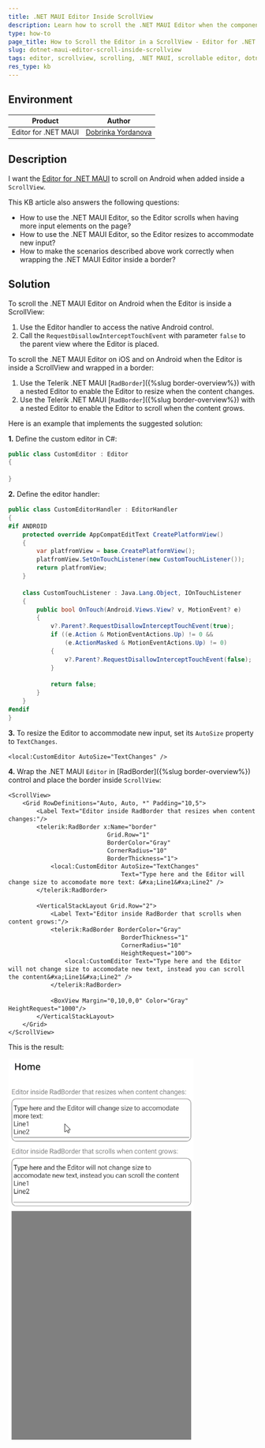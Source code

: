 ```yaml
---
title: .NET MAUI Editor Inside ScrollView
description: Learn how to scroll the .NET MAUI Editor when the component is nested in a ScrollView and the user scrolls the Editor's text, which is wrapped in a border.
type: how-to
page_title: How to Scroll the Editor in a ScrollView - Editor for .NET MAUI
slug: dotnet-maui-editor-scroll-inside-scrollview
tags: editor, scrollview, scrolling, .NET MAUI, scrollable editor, dotnet maui, maui
res_type: kb
---
```


## Environment

| Product | Author |
| --- | --- |
| Editor for .NET MAUI | [Dobrinka Yordanova](https://www.telerik.com/blogs/author/dobrinka-yordanova)|

## Description

I want the <a href="https://learn.microsoft.com/en-us/dotnet/maui/user-interface/controls/editor?view=net-maui-8.0" target="_blank">Editor for .NET MAUI</a> to scroll on Android when added inside a `ScrollView`.

This KB article also answers the following questions:
- How to use the .NET MAUI Editor, so the Editor scrolls when having more input elements on the page?
- How to use the .NET MAUI Editor, so the Editor resizes to accommodate new input?
- How to make the scenarios described above work correctly when wrapping the .NET MAUI Editor inside a border?

## Solution

To scroll the .NET MAUI Editor on Android when the Editor is inside a ScrollView:
1. Use the Editor handler to access the native Android control.
1. Call the `RequestDisallowInterceptTouchEvent` with parameter `false` to the parent view where the Editor is placed.

To scroll the .NET MAUI Editor on iOS and on Android when the Editor is inside a ScrollView and wrapped in a border:
1. Use the Telerik .NET MAUI [`RadBorder`]({%slug border-overview%}) with a nested Editor to enable the Editor to resize when the content changes.
1. Use the Telerik .NET MAUI [`RadBorder`]({%slug border-overview%}) with a nested Editor to enable the Editor to scroll when the content grows.
 
Here is an example that implements the suggested solution:

**1.** Define the custom editor in C#:

```C#
public class CustomEditor : Editor
{

}
```

**2.** Define the editor handler:

```C#
public class CustomEditorHandler : EditorHandler
{
#if ANDROID
    protected override AppCompatEditText CreatePlatformView()
    {
        var platfromView = base.CreatePlatformView();
        platfromView.SetOnTouchListener(new CustomTouchListener());
        return platfromView;
    }

    class CustomTouchListener : Java.Lang.Object, IOnTouchListener
    {
        public bool OnTouch(Android.Views.View? v, MotionEvent? e)
        {
            v?.Parent?.RequestDisallowInterceptTouchEvent(true);
            if ((e.Action & MotionEventActions.Up) != 0 &&
                (e.ActionMasked & MotionEventActions.Up) != 0)
            {
                v?.Parent?.RequestDisallowInterceptTouchEvent(false);
            }

            return false;
        }
    }
#endif
}

```

**3.** To resize the Editor to accommodate new input, set its `AutoSize` property to `TextChanges`. 

```XAML
<local:CustomEditor AutoSize="TextChanges" />
```

**4.** Wrap the .NET MAUI `Editor` in [RadBorder]({%slug border-overview%}) control and place the border inside `ScrollView`:

```XAML
<ScrollView>
    <Grid RowDefinitions="Auto, Auto, *" Padding="10,5">
        <Label Text="Editor inside RadBorder that resizes when content changes:"/>
        <telerik:RadBorder x:Name="border" 
                            Grid.Row="1"
                            BorderColor="Gray" 
                            CornerRadius="10" 
                            BorderThickness="1">
            <local:CustomEditor AutoSize="TextChanges" 
                                Text="Type here and the Editor will change size to accomodate more text: &#xa;Line1&#xa;Line2" />
        </telerik:RadBorder>
            
        <VerticalStackLayout Grid.Row="2">
            <Label Text="Editor inside RadBorder that scrolls when content grows:"/>
            <telerik:RadBorder BorderColor="Gray" 
                                BorderThickness="1" 
                                CornerRadius="10" 
                                HeightRequest="100">
                <local:CustomEditor Text="Type here and the Editor will not change size to accomodate new text, instead you can scroll the content&#xa;Line1&#xa;Line2" />
            </telerik:RadBorder>

            <BoxView Margin="0,10,0,0" Color="Gray" HeightRequest="1000"/>
        </VerticalStackLayout>
    </Grid>
</ScrollView>
```

This is the result:

![.NET MAUI Editor inside ScrollView](images/editor-android-scrolling.gif)
